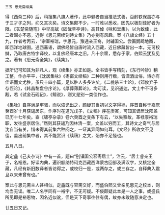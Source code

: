     三五 思元斋续集 

   得《西斋三种》后，稍搜集八旗人著作，此中健者自当推法式善，百龄铁保虽亦与于三才子之列，抑又其次矣。诗文集颇不少，一时难以悉收，因先以板刻佳好者为限。《苌楚斋随笔》中举高斌《固哉草亭诗》，高其倬《味和堂集》，以为致佳，此二者固亦不恶，近得《思元斋续刻诗文集》乃亦别有风趣。案《八旗文经》五十九，作者考丙云，“宗室裕瑞，字思元，豫通亲王裔，封辅国公。尝画鹦鹉地图，即西洋地球图。通西蕃语，谓佛经皆自唐时流入西藏，近日佛藏皆出一本，无可校雠，乃取唐古特字译校，以复佛经唐本之旧，凡十余箧，悉存于家，伯熙云犹及见之。著有《思元斋全集》，《续集》。”

   据所记可知其为非凡人，观《续集》亦正如是。全书皆手写精刻，《东行吟钞》稍工整，作亦平平，《沈居集咏》《枣窗文续稿》二种则用行楷，皆潇洒出俗，诗亦有佳语而文尤胜，虽只十四小篇，足以胜人多多许矣。《二桃杀三士论》，《邓攸弃子存侄论》，《韩昌黎盘谷序论》，《厚葬薄葬论》，均可读，见识通达，文士中不可多觏，若《试金石砚记》，《鳣说》，则又是别一类佳作也。

   《集咏》自序满是牢骚，而以诙诡出之，颇疑其当初以文字得祸，序首自称于嘉庆癸酉岁十月获谴居东，作序时在道光戊子，《文稿》序在庚寅，可知其谪居沈阳盖已历十七年矣。查《啸亭杂录》卷六癸酉之变条下有云，“以失察故，革禄康裕瑞职，发往盛京居住。”然则其获谴乃因林清一案，文盖以穷而工，其诗文之奇气与居沈自当有关，惜未得其前集六种阅之，一证其异同如何耳。《文经》所收文不见佳，盖出前集中者，其不能赏识《续稿》之文，殆亦不足怪也。

   五月八日。

   龚定盦《己亥杂诗》中有一首，题曰“别镇国公容斋居士”，注云，“居士睿亲王子，名裕恩。好读内典，遍识额纳特珂克西藏西洋蒙古回部及满汉字，又核定全藏，凡经有新旧数译者皆访得之，或校归一是，或两存之，或三存之，自释典入震旦以来未曾有也。”

   案此与思元斋主人甚相似。定盦既与容斋交好，而盛伯熙又曾亲见思元之校本，则均当无误。唯二人名字同有一裕字，不无可疑。不佞颇疑此本是一人之事，或盛氏所见即是裕恩物，因名近似讹，但是天下奇事往往有偶，故亦未敢随意决定也。

   廿五日又记。

